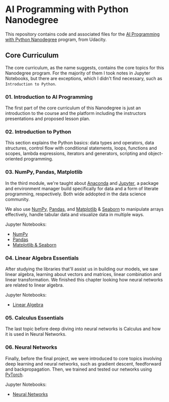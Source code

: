 # AI Programming with Python Nanodegree

This repository contains code and associated files for the [AI Programming with Python
Nanodegree](https://www.udacity.com/course/ai-programming-python-nanodegree--nd089) program, from Udacity.

## Core Curriculum

The core curriculum, as the name suggests, contains the core topics for this Nanodegree program. For the majority of
them I took notes in Jupyter Notebooks, but there are exceptions, which I didn't find necessary, such as `Introduction
to Python`.

### 01. Introduction to AI Programming

The first part of the core curriculum of this Nanodegree is just an introduction to the course and the platform
including the instructors presentations and proposed lesson plan.

### 02. Introduction to Python

This section explains the Python basics: data types and operators, data structures, control flow with conditional
statements, loops, functions and scopes, lambda expressions, iterators and generators, scripting and object-oriented
programming.

### 03. NumPy, Pandas, Matplotlib

In the third module, we're taught about [Anaconda](https://www.anaconda.com) and [Jupyter](https://jupyter.org), a
package and environment manager build specifically for data and a form of literate programming, respectively. Both wide
addopted in the data science community.

We also use [NumPy](https://numpy.org), [Pandas](https://pandas.pydata.org), and [Matplotlib](https://matplotlib.org) &
[Seaborn](https://seaborn.pydata.org) to manipulate arrays effectively, handle tabular data and visualize data in
multiple ways.

Jupyter Notebooks:
 - [NumPy](../01-numpy.ipynb)
 - [Pandas](../02-pandas.ipynb)
 - [Matplotlib & Seaborn](../04-matplotlib-seaborn.ipynb)

### 04. Linear Algebra Essentials

After studying the libraries that'll assist us in building our models, we saw linear algebra, learning about vectors
and matrices, linear combination and linear transformation. We finished this chapter looking how neural networks are
related to linear algebra.

Jupyter Notebooks:
- [Linear Algebra](../05-linear-algebra.ipynb)

### 05. Calculus Essentials

The last topic before deep diving into neural networks is Calculus and how it is used in Neural Networks.

### 06. Neural Networks

Finally, before the final project, we were introduced to core topics involving deep learning and neural networks, such
as gradient descent, feedforward and backpropagation. Then, we trained and tested our networks using
[PyTorch](https://pytorch.org).

Jupyter Notebooks:
 - [Neural Networks](../07-neural-networks.ipynb)
